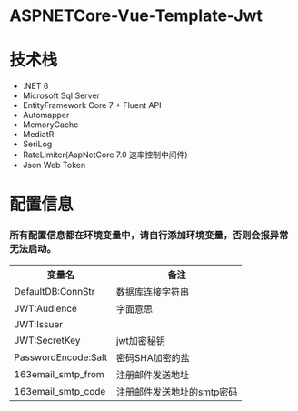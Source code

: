 # ASPNETCore-Vue-Template-Jwt

# 技术栈
- .NET 6
- Microsoft Sql Server
- EntityFramework Core 7 + Fluent API
- Automapper
- MemoryCache
- MediatR
- SeriLog
- RateLimiter(AspNetCore 7.0 速率控制中间件)
- Json Web Token

# 配置信息
### 所有配置信息都在环境变量中，请自行添加环境变量，否则会报异常无法启动。

<table>
  <tr>
    <th>变量名</th>  
    <th>备注</th>
  </tr>
  <tr>
    <td>DefaultDB:ConnStr</td>
    <td>数据库连接字符串</td>
  </tr>
  <tr>
    <td>JWT:Audience</td>
    <td>字面意思</td>
  </tr>
  <tr>
    <td>JWT:Issuer</td>
    <td></td>
  </tr>
  <tr>
    <td>JWT:SecretKey</td>
    <td>jwt加密秘钥</td>
  </tr>
  <tr>
    <td>PasswordEncode:Salt</td>
    <td>密码SHA加密的盐</td>
  </tr>
  <tr>
    <td>163email_smtp_from</td>
    <td>注册邮件发送地址</td>
  </tr>
  <tr>
    <td>163email_smtp_code</td>
    <td>注册邮件发送地址的smtp密码</td>
  </tr>
</table>
